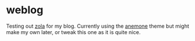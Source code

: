 # weblog

Testing out [zola](https://www.getzola.org/) for my blog. Currently using the [anemone](https://github.com/Speyll/anemone) theme but might make my own later, or tweak this one as it is quite nice.